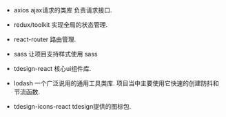 - axios
  ajax请求的类库 负责请求接口. 

- redux/toolkit
  实现全局的状态管理.

- react-router
  路由管理.

- sass 
  让项目支持样式使用 sass

- tdesign-react
  核心ui组件库.

- lodash 
  一个广泛说用的通用工具类库. 
  项目当中主要使用它快速的创建防抖和节流函数.

- tdesign-icons-react 
  tdesign提供的图标包.